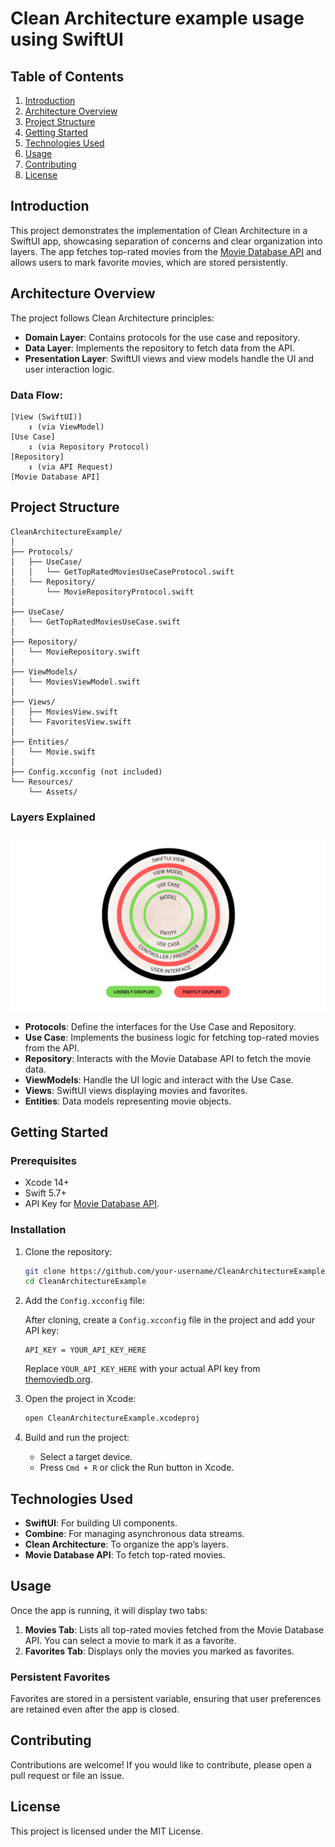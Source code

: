 # Clean Architecture example usage using SwiftUI

## Table of Contents
1. [Introduction](#introduction)
2. [Architecture Overview](#architecture-overview)
3. [Project Structure](#project-structure)
4. [Getting Started](#getting-started)
5. [Technologies Used](#technologies-used)
6. [Usage](#usage)
7. [Contributing](#contributing)
8. [License](#license)

## Introduction

This project demonstrates the implementation of Clean Architecture in a SwiftUI app, showcasing separation of concerns and clear organization into layers. The app fetches top-rated movies from the [Movie Database API](https://www.themoviedb.org/documentation/api) and allows users to mark favorite movies, which are stored persistently.
## Architecture Overview

The project follows Clean Architecture principles:
- **Domain Layer**: Contains protocols for the use case and repository.
- **Data Layer**: Implements the repository to fetch data from the API.
- **Presentation Layer**: SwiftUI views and view models handle the UI and user interaction logic.

### Data Flow:
```
[View (SwiftUI)] 
    ↕ (via ViewModel)
[Use Case] 
    ↕ (via Repository Protocol)
[Repository] 
    ↕ (via API Request)
[Movie Database API]
```

## Project Structure

```
CleanArchitectureExample/
│
├── Protocols/
│   ├── UseCase/
│   │   └── GetTopRatedMoviesUseCaseProtocol.swift
│   └── Repository/
│       └── MovieRepositoryProtocol.swift
│
├── UseCase/
│   └── GetTopRatedMoviesUseCase.swift
│
├── Repository/
│   └── MovieRepository.swift
│
├── ViewModels/
│   └── MoviesViewModel.swift
│
├── Views/
│   ├── MoviesView.swift
│   └── FavoritesView.swift
│
├── Entities/
│   └── Movie.swift
│
├── Config.xcconfig (not included)
└── Resources/
    └── Assets/
```

### Layers Explained
<img src="images/Clean%20architecture.png" alt="Clean Architecture" style="max-height: 300px;">

- **Protocols**: Define the interfaces for the Use Case and Repository.
- **Use Case**: Implements the business logic for fetching top-rated movies from the API.
- **Repository**: Interacts with the Movie Database API to fetch the movie data.
- **ViewModels**: Handle the UI logic and interact with the Use Case.
- **Views**: SwiftUI views displaying movies and favorites.
- **Entities**: Data models representing movie objects.

## Getting Started

### Prerequisites

- Xcode 14+
- Swift 5.7+
- API Key for [Movie Database API](https://developer.themoviedb.org/docs/getting-started).

### Installation

1. Clone the repository:

   ```bash
   git clone https://github.com/your-username/CleanArchitectureExample.git
   cd CleanArchitectureExample
   ```

2. Add the `Config.xcconfig` file:

   After cloning, create a `Config.xcconfig` file in the project and add your API key:

   ```plaintext
   API_KEY = YOUR_API_KEY_HERE
   ```

   Replace `YOUR_API_KEY_HERE` with your actual API key from [themoviedb.org](https://www.themoviedb.org/documentation/api).

3. Open the project in Xcode:

   ```bash
   open CleanArchitectureExample.xcodeproj
   ```

4. Build and run the project:

    - Select a target device.
    - Press `Cmd + R` or click the Run button in Xcode.

## Technologies Used

- **SwiftUI**: For building UI components.
- **Combine**: For managing asynchronous data streams.
- **Clean Architecture**: To organize the app’s layers.
- **Movie Database API**: To fetch top-rated movies.

## Usage

Once the app is running, it will display two tabs:
1. **Movies Tab**: Lists all top-rated movies fetched from the Movie Database API. You can select a movie to mark it as a favorite.
2. **Favorites Tab**: Displays only the movies you marked as favorites.

### Persistent Favorites

Favorites are stored in a persistent variable, ensuring that user preferences are retained even after the app is closed.

## Contributing

Contributions are welcome! If you would like to contribute, please open a pull request or file an issue.

## License

This project is licensed under the MIT License.
